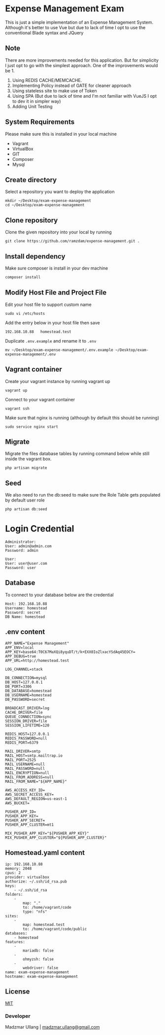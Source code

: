 # Expense Management Exam
This is just a simple implementation of an Expense Management System. Although it's better to use Vue but due to lack of time I opt to use the conventional Blade syntax and JQuery

## Note
There are more improvements needed for this application. But for simplicity I just opt to go with the simplest approach. One of the improvements would be 1.

1. Using REDIS CACHE/MEMCACHE.
2. Implementing Policy instead of GATE for cleaner approach
3. Using stateless site to make use of Token
4. Using SPA (But due to lack of time and I'm not familiar with VueJS I opt to dev it in simpler way)
5. Adding Unit Testing 

## System Requirements
Please make sure this is installed in your local machine

- Vagrant
- VirtualBox
- GIT
- Composer
- Mysql

## Create directory
Select a repository you want to deploy the application

```
mkdir ~/Desktop/exam-expense-management
cd ~/Desktop/exam-expense-management
```

## Clone repository

Clone the given repository into your local by running

```
git clone https://github.com/ramzdam/expense-management.git .
```

## Install dependency

Make sure composer is install in your dev machine

```bash
composer install
```

## Modify Host File and Project File
Edit your host file to support custom name

```shell
sudo vi /etc/hosts
```
Add the entry below in your host file then save

```shell
192.168.10.88   homestead.test
```
Duplicate `.env.example` and rename it to `.env`
```
mv ~/Desktop/exam-expense-management/.env.example ~/Desktop/exam-expense-management/.env
```
## Vagrant container
Create your vagrant instance by running vagrant up

```shell
vagrant up
```

Connect to your vagrant container

```shell
vagrant ssh
```

Make sure that nginx is running (although by default this should be running)
```
sudo service nginx start
```

## Migrate
Migrate the files database tables by running command below while still inside the vagrant box.
```
php artisan migrate
```
## Seed
We also need to run the db:seed to make sure the Role Table gets populated by default user role
```
php artisan db:seed
```
# Login Credential
```
Administrator: 
User: admin@admin.com
Password: admin

User: 
User: user@user.com
Password: user
```
## Database
To connect to your database below are the credential

```
Host: 192.168.10.88
Username: homestead
Password: secret
DB Name: homestead
```

## .env content
```
APP_NAME="Expense Management"
APP_ENV=local
APP_KEY=base64:T0C67MaXQi8yquDT/t/k+EXX0IoZlxacYSdAq45EOCY=
APP_DEBUG=true
APP_URL=http://homestead.test

LOG_CHANNEL=stack

DB_CONNECTION=mysql
DB_HOST=127.0.0.1
DB_PORT=3306
DB_DATABASE=homestead
DB_USERNAME=homestead
DB_PASSWORD=secret

BROADCAST_DRIVER=log
CACHE_DRIVER=file
QUEUE_CONNECTION=sync
SESSION_DRIVER=file
SESSION_LIFETIME=120

REDIS_HOST=127.0.0.1
REDIS_PASSWORD=null
REDIS_PORT=6379

MAIL_DRIVER=smtp
MAIL_HOST=smtp.mailtrap.io
MAIL_PORT=2525
MAIL_USERNAME=null
MAIL_PASSWORD=null
MAIL_ENCRYPTION=null
MAIL_FROM_ADDRESS=null
MAIL_FROM_NAME="${APP_NAME}"

AWS_ACCESS_KEY_ID=
AWS_SECRET_ACCESS_KEY=
AWS_DEFAULT_REGION=us-east-1
AWS_BUCKET=

PUSHER_APP_ID=
PUSHER_APP_KEY=
PUSHER_APP_SECRET=
PUSHER_APP_CLUSTER=mt1

MIX_PUSHER_APP_KEY="${PUSHER_APP_KEY}"
MIX_PUSHER_APP_CLUSTER="${PUSHER_APP_CLUSTER}"
```
## Homestead.yaml content
```
ip: 192.168.10.88
memory: 2048
cpus: 2
provider: virtualbox
authorize: ~/.ssh/id_rsa.pub
keys:
    - ~/.ssh/id_rsa
folders:
    -
        map: "."
        to: /home/vagrant/code
        type: "nfs"
sites:
    -
        map: homestead.test
        to: /home/vagrant/code/public
databases:
    - homestead
features:
    -
        mariadb: false
    -
        ohmyzsh: false
    -
        webdriver: false
name: exam-expense-management
hostname: exam-expense-management
```
## License
[MIT](https://choosealicense.com/licenses/mit/)

### Developer
Madzmar Ullang  |  madzmar.ullang@gmail.com
